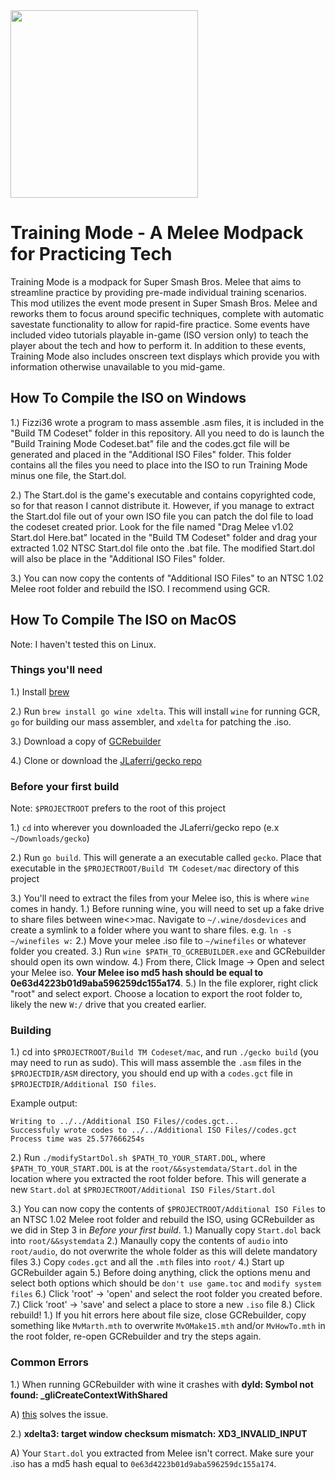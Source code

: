 ﻿<img src="Logos/Uncle-Punch-Training-Mode-banner.png" alt="" width="300"/>

# Training Mode - A Melee Modpack for Practicing Tech

Training Mode is a modpack for Super Smash Bros. Melee that aims to streamline practice by providing pre-made individual training scenarios.
This mod utilizes the event mode present in Super Smash Bros. Melee and reworks them to focus around specific techniques,
complete with automatic savestate functionality to allow for rapid-fire practice. Some events have included video tutorials playable
in-game (ISO version only) to teach the player about the tech and how to perform it. In addition to these events,
Training Mode also includes onscreen text displays which provide you with information otherwise unavailable to you mid-game.

## How To Compile the ISO on Windows

1.) Fizzi36 wrote a program to mass assemble .asm files, it is included in the "Build TM Codeset" folder in this repository.
All you need to do is launch the "Build Training Mode Codeset.bat" file and the codes.gct file will be generated and placed in
the "Additional ISO Files" folder. This folder contains all the files you need to place into the ISO to run Training Mode minus
one file, the Start.dol.

2.) The Start.dol is the game's executable and contains copyrighted code, so for that reason I cannot distribute it.
However, if you manage to extract the Start.dol file out of your own ISO file you can patch the dol file to load
the codeset created prior. Look for the file named "Drag Melee v1.02 Start.dol Here.bat" located in the "Build TM Codeset" folder
and drag your extracted 1.02 NTSC Start.dol file onto the .bat file. The modified Start.dol will also
be place in the "Additional ISO Files" folder.

3.) You can now copy the contents of "Additional ISO Files" to an NTSC 1.02 Melee root folder and rebuild the ISO. I recommend using
GCR.

## How To Compile The ISO on MacOS

Note: I haven't tested this on Linux.

### Things you'll need

1.) Install [brew](https://brew.sh/)

2.) Run `brew install go wine xdelta`. This will install `wine` for running GCR, `go` for building our mass assembler, and `xdelta` for patching the .iso.

3.) Download a copy of [GCRebuilder](http://www.romhacking.net/utilities/619/)

4.) Clone or download the [JLaferri/gecko repo](https://github.com/JLaferri/gecko)

### Before your first build

Note: `$PROJECTROOT` prefers to the root of this project

1.) `cd` into wherever you downloaded the JLaferri/gecko repo (e.x `~/Downloads/gecko`)

2.) Run `go build`. This will generate a an executable called `gecko`. Place that executable in the `$PROJECTROOT/Build TM Codeset/mac` directory of this project

3.) You'll need to extract the files from your Melee iso, this is where `wine` comes in handy.
  1.) Before running wine, you will need to set up a fake drive to share files between wine<>mac. Navigate to `~/.wine/dosdevices` and create a symlink to a folder where you want to share files. e.g. `ln -s ~/winefiles w:`
  2.) Move your melee .iso file to `~/winefiles` or whatever folder you created.
  3.) Run `wine $PATH_TO_GCREBUILDER.exe` and GCRebuilder should open its own window.
  4.) From there, Click Image -> Open and select your Melee iso. **Your Melee iso md5 hash should be equal to 0e63d4223b01d9aba596259dc155a174**.
  5.) In the file explorer, right click "root" and select export. Choose a location to export the root folder to, likely the new `W:/` drive that you created earlier.

### Building

1.) cd into `$PROJECTROOT/Build TM Codeset/mac`, and run `./gecko build` (you may need to run as sudo). This will mass assemble the `.asm` files in the `$PROJECTDIR/ASM` directory, you should end up with a `codes.gct` file in `$PROJECTDIR/Additional ISO files`.

Example output:

```none
Writing to ../../Additional ISO Files//codes.gct...
Successfuly wrote codes to ../../Additional ISO Files//codes.gct
Process time was 25.577666254s
```

2.) Run `./modifyStartDol.sh $PATH_TO_YOUR_START.DOL`, where `$PATH_TO_YOUR_START.DOL` is at the `root/&&systemdata/Start.dol` in the location where you extracted the root folder before. This will generate a new `Start.dol` at `$PROJECTROOT/Additional ISO Files/Start.dol`

3.) You can now copy the contents of `$PROJECTROOT/Additional ISO Files` to an NTSC 1.02 Melee root folder and rebuild the ISO, using GCRebuilder as we did in Step 3 in _Before your first build_.
  1.) Manually copy `Start.dol` back into `root/&&systemdata`
  2.) Manaully copy the contents of `audio` into `root/audio`, do not overwrite the whole folder as this will delete mandatory files
  3.) Copy `codes.gct` and all the `.mth` files into `root/`
  4.) Start up GCRebuilder again
  5.) Before doing anything, click the options menu and select both options which should be `don't use game.toc` and `modify system files`
  6.) Click 'root' -> 'open' and select the root folder you created before.
  7.) Click 'root' -> 'save' and select a place to store a new `.iso` file
  8.) Click rebuild!
    1.) If you hit errors here about file size, close GCRebuilder, copy something like `MvMarth.mth` to overwrite `MvOMake15.mth` and/or `MvHowTo.mth` in the root folder, re-open GCRebuilder and try the steps again.

### Common Errors

1.) When running GCRebuilder with wine it crashes with **dyld: Symbol not found: _gliCreateContextWithShared**

A) [this](https://stackoverflow.com/questions/22732381/dyld-symbol-not-found-but-nm-reports-otherwise-os-x-update-issue) solves the issue.

2.) **xdelta3: target window checksum mismatch: XD3_INVALID_INPUT**

A) Your `Start.dol` you extracted from Melee isn't correct. Make sure your .iso has a md5 hash equal to `0e63d4223b01d9aba596259dc155a174`.
